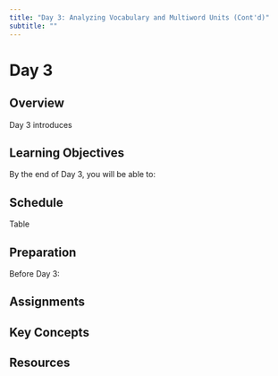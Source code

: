 ```yaml
---
title: "Day 3: Analyzing Vocabulary and Multiword Units (Cont'd)"
subtitle: ""
---
```


# Day 3

## Overview

Day 3 introduces 

## Learning Objectives

By the end of Day 3, you will be able to:


## Schedule

Table

## Preparation

Before Day 3:

## Assignments


## Key Concepts


## Resources